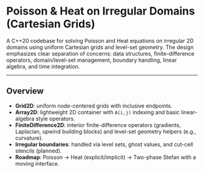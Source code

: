 # Poisson & Heat on Irregular Domains (Cartesian Grids)

A C++20 codebase for solving Poisson and Heat equations on irregular 2D domains using uniform Cartesian grids and level-set geometry. The design emphasizes clear separation of concerns: data structures, finite-difference operators, domain/level-set management, boundary handling, linear algebra, and time integration.

---

## Overview

- **Grid2D**: uniform node-centered grids with inclusive endpoints.
- **Array2D**: lightweight 2D container with `A(i,j)` indexing and basic linear-algebra style operators.
- **FiniteDifference2D**: interior finite-difference operators (gradients, Laplacian, upwind building blocks) and level-set geometry helpers (e.g., curvature).
- **Irregular boundaries**: handled via level sets, ghost values, and cut-cell stencils (planned).
- **Roadmap**: Poisson → Heat (explicit/implicit) → Two-phase Stefan with a moving interface.



